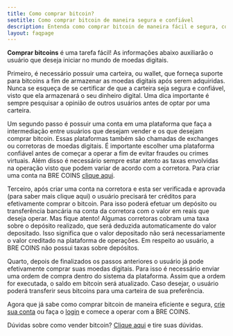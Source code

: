 ```yaml
---
title: Como comprar bitcoin?
seotitle: Como comprar bitcoin de maneira segura e confiável
description: Entenda como comprar bitcoin de maneira fácil e segura, com ótimo sistema de compra e venda de moedas digitais. Tire suas dúvidas sobre o mercado.
layout: faqpage
---
```

**Comprar bitcoins** é uma tarefa fácil! As informações abaixo auxiliarão o usuário que deseja iniciar no mundo de moedas digitais.

Primeiro, é necessário possuir uma carteira, ou wallet, que forneça suporte para bitcoins a fim de armazenar as moedas digitais após serem adquiridas. Nunca se esqueça de se certificar de que a carteira seja segura e confiável, visto que ela armazenará o seu dinheiro digital. Uma dica importante é sempre pesquisar a opinião de outros usuários antes de optar por uma carteira.

Um segundo passo é possuir uma conta em uma plataforma que faça a intermediação entre usuários que desejam vender e os que desejam comprar bitcoin. Essas plataformas também são chamadas de exchanges ou corretoras de moedas digitais. É importante escolher uma plataforma confiável antes de começar a operar a fim de evitar fraudes ou crimes virtuais. Além disso é necessário sempre estar atento as taxas envolvidas na operação visto que podem variar de acordo com a corretora. Para criar uma conta na BRE COINS [clique aqui](https://broker.brecoins.com.br/?p=signup).

Terceiro, após criar uma conta na corretora e esta ser verificada e aprovada (para saber mais clique aqui) o usuário precisará ter créditos para efetivamente comprar o bitcoin. Para isso poderá efetuar um depósito ou transferência bancária na conta da corretora com o valor em reais que deseja operar. Mas fique atento! Algumas corretoras cobram uma taxa sobre o depósito realizado, que será deduzida automaticamente do valor depositado. Isso significa que o valor depositado não será necessariamente o valor creditado na plataforma de operações. Em respeito ao usuário, a BRE COINS não possui taxas sobre depósitos.

Quarto, depois de finalizados os passos anteriores o usuário já pode efetivamente comprar suas moedas digitais. Para isso é necessário enviar uma ordem de compra dentro do sistema da plataforma. Assim que a ordem for executada, o saldo em bitcoin será atualizado. Caso desejar, o usuário poderá transferir seus bitcoins para uma carteira de sua preferência.

Agora que já sabe como comprar bitcoin de maneira eficiente e segura, [crie sua conta](https://broker.brecoins.com.br/?p=signup) ou faça o [login](https://broker.brecoins.com.br/) e comece a operar com a BRE COINS.

Dúvidas sobre como vender bitcoin? [Clique aqui](/faq/como-vender-bitcoin.html "Como Vender BitCoin") e tire suas dúvidas.
